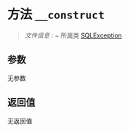 # 方法 `__construct`

> *文件信息* : ~
> 所属类 [SQLException](../SQLException.md)




## 参数


无参数


## 返回值

无返回值
